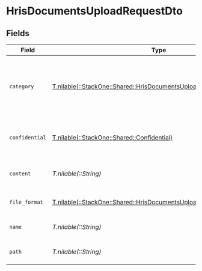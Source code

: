 # HrisDocumentsUploadRequestDto


## Fields

| Field                                                                                                                                    | Type                                                                                                                                     | Required                                                                                                                                 | Description                                                                                                                              | Example                                                                                                                                  |
| ---------------------------------------------------------------------------------------------------------------------------------------- | ---------------------------------------------------------------------------------------------------------------------------------------- | ---------------------------------------------------------------------------------------------------------------------------------------- | ---------------------------------------------------------------------------------------------------------------------------------------- | ---------------------------------------------------------------------------------------------------------------------------------------- |
| `category`                                                                                                                               | [T.nilable(::StackOne::Shared::HrisDocumentsUploadRequestDtoCategory)](../../models/shared/hrisdocumentsuploadrequestdtocategory.md)     | :heavy_minus_sign:                                                                                                                       | The category to be associated with the file to be uploaded. Id will take precedence over name.                                           | {<br/>"name": "reports",<br/>"id": "550e8400-e29b-41d4-a716-446655440000"<br/>}                                                          |
| `confidential`                                                                                                                           | [T.nilable(::StackOne::Shared::Confidential)](../../models/shared/confidential.md)                                                       | :heavy_minus_sign:                                                                                                                       | The confidentiality level of the file to be uploaded                                                                                     |                                                                                                                                          |
| `content`                                                                                                                                | *T.nilable(::String)*                                                                                                                    | :heavy_minus_sign:                                                                                                                       | The base64 encoded content of the file to upload                                                                                         | VGhpcyBpc24ndCByZWFsbHkgYSBzYW1wbGUgZmlsZSwgYnV0IG5vIG9uZSB3aWxsIGV2ZXIga25vdyE                                                          |
| `file_format`                                                                                                                            | [T.nilable(::StackOne::Shared::HrisDocumentsUploadRequestDtoFileFormat)](../../models/shared/hrisdocumentsuploadrequestdtofileformat.md) | :heavy_minus_sign:                                                                                                                       | The file format of the file                                                                                                              |                                                                                                                                          |
| `name`                                                                                                                                   | *T.nilable(::String)*                                                                                                                    | :heavy_minus_sign:                                                                                                                       | The filename of the file to upload                                                                                                       | weather-forecast                                                                                                                         |
| `path`                                                                                                                                   | *T.nilable(::String)*                                                                                                                    | :heavy_minus_sign:                                                                                                                       | The path for the file to be uploaded to                                                                                                  | /path/to/file                                                                                                                            |